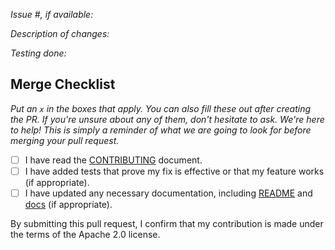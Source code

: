 *Issue #, if available:*

*Description of changes:*

*Testing done:*

## Merge Checklist

*Put an `x` in the boxes that apply. You can also fill these out after creating the PR. If you're
unsure about any of them, don't hesitate to ask. We're here to help! This is simply a reminder of
what we are going to look for before merging your pull request.*

- [ ] I have read the [CONTRIBUTING](https://github.com/awslabs/amazon-accessible-rl-sdk/blob/main/CONTRIBUTING.md) document.
- [ ] I have added tests that prove my fix is effective or that my feature works (if appropriate).
- [ ] I have updated any necessary documentation, including [README](https://github.com/awslabs/amazon-accessible-rl-sdk/blob/main/README.md) and [docs](https://github.com/awslabs/amazon-accessible-rl-sdk/tree/main/docs) (if appropriate).

By submitting this pull request, I confirm that my contribution is made under the terms of the
Apache 2.0 license.
